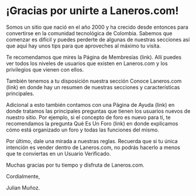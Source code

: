 # ¡Gracias por unirte a Laneros.com!

Somos un sitio que nació en el año 2000 y ha crecido desde entonces para convertirse en la comunidad tecnológica de Colombia. Sabemos que comenzar es difícil y puedes perderte de algunas de nuestras secciones así que aquí hay unos tips para que aproveches al máximo tu visita.

Te recomendamos que mires la Página de Membresías (link). Allí puedes ver todos los niveles de usuarios que existen en Laneros.com y los privilegios que vienen con ellos.

También tenemos a tu disposición nuestra sección Conoce Laneros.com (link) en donde hay un resumen de nuestras secciones y características principales.

Adicional a esto también contamos con una Página de Ayuda (link) en donde tratamos las principales preguntas que tienen los usuarios nuevos de nuestro sitio. Por ejemplo, si el concepto de foro es nuevo para ti, te recomendamos la pregunta Qué Es Un Foro (link) en donde explicamos cómo está organizado un foro y todas las funciones del mismo.

Por último, dale una mirada a nuestras reglas. Recuerda que si tu única intención es vender dentro de Laneros.com, no podrás hacerlo a menos que te conviertas en un Usuario Verificado.

Muchas gracias por tu tiempo y disfruta de Laneros.com.

Cordialmente,

Julian Muñoz.
